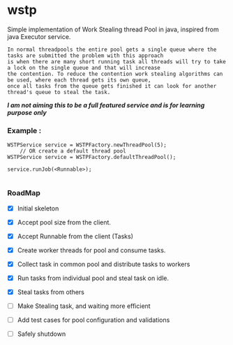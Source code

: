 # wstp
Simple implementation of Work Stealing thread Pool in java, inspired from java Executor service.
```
In normal threadpools the entire pool gets a single queue where the tasks are submitted the problem with this approach 
is when there are many short running task all threads will try to take a lock on the single queue and that will increase 
the contention. To reduce the contention work stealing algorithms can be used, where each thread gets its own queue, 
once all tasks from the queue gets finished it can look for another thread's queue to steal the task. 
```

***I am not aiming this to be a full featured service and is for learning purpose only***

### Example :

```
WSTPService service = WSTPFactory.newThreadPool(5);
    // OR create a default thread pool 
WSTPService service = WSTPFactory.defaultThreadPool();

service.runJob(<Runnable>);
  
  ```
 

### RoadMap

- [x] Initial skeleton
- [x] Accept pool size from the client.
- [x] Accept Runnable from the client (Tasks) 
- [x] Create worker threads for pool and consume tasks.
- [x] Collect task in common pool and distribute tasks to workers
- [x] Run tasks from individual pool and steal task on idle.
- [x] Steal tasks from others
- [ ] Make Stealing task, and waiting more efficient
- [ ] Add test cases for pool configuration and validations
- [ ] Safely shutdown


